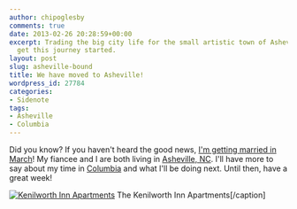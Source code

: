 ```yaml
---
author: chipoglesby
comments: true
date: 2013-02-26 20:28:59+00:00
excerpt: Trading the big city life for the small artistic town of Asheville, NC. Let's
  get this journey started.
layout: post
slug: asheville-bound
title: We have moved to Asheville!
wordpress_id: 27784
categories:
- Sidenote
tags:
- Asheville
- Columbia
---
```


Did you know? If you haven't heard the good news, [I'm getting married in March](http://www.chipoglesby.com/2012/08/marriage/)! My fiancee and I are both living in [Asheville, NC](http://www.chipoglesby.com/http://www.chipoglesby.com/tag/#asheville/). I'll have more to say about my time in [Columbia](http://www.chipoglesby.com/tags/#Columbia) and what I'll be doing next. Until then, have a great week!

[![Kenilworth Inn Apartments](https://storage.googleapis.com/www.chipoglesby.com/13-1.jpg)](https://storage.googleapis.com/www.chipoglesby.com/13-1.jpg) The Kenilworth Inn Apartments[/caption]
